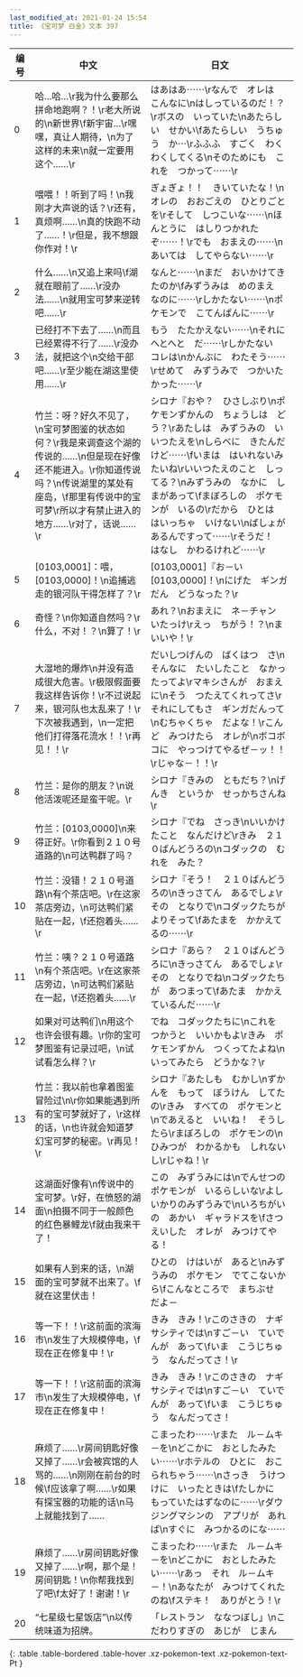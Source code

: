 ```yaml
---
last_modified_at: 2021-01-24 15:54
title: 《宝可梦 白金》文本 397
---
```

| 编号 | 中文 | 日文 |
| ---- | ---- | ---- |
| 0 | 哈…哈…\r我为什么要那么拼命地跑啊？！\r老大所说的\n新世界\f新宇宙…\r嘿嘿，真让人期待，\n为了这样的未来\n就一定要用这个……\r | はあはあ⋯⋯\rなんで　オレは　こんなに\nはしっているのだ！？\rボスの　いっていた\nあたらしい　せかい\fあたらしい　うちゅう　か⋯\rふふふ　すごく　わくわくしてくる\nそのためにも　これを　つかって⋯⋯\r |
| 1 | 喂喂！！听到了吗！\n我刚才大声说的话？\r还有，真烦啊……\n真的快跑不动了……！\r但是，我不想跟你作对！\r | ぎょぎょ！！　きいていたな！\nオレの　おおごえの　ひとりごとを\rそして　しつこいな⋯⋯\nほんとうに　はしりつかれたぞ⋯⋯！\rでも　おまえの⋯⋯\nあいては　してやらない⋯⋯\r |
| 2 | 什么……\n又追上来吗\f湖就在眼前了……\r没办法……\n就用宝可梦来逆转吧……\r | なんと⋯⋯\nまだ　おいかけてきたのか\fみずうみは　めのまえ　なのに⋯⋯\rしかたない⋯⋯\nポケモンで　こてんぱんに⋯⋯\r |
| 3 | 已经打不下去了……\n而且已经累得不行了……\r没办法，就把这个\n交给干部吧……\r至少能在湖这里使用……\r | もう　たたかえない⋯⋯\nそれに　へとへと　だ⋯⋯\rしかたない　コレは\nかんぶに　わたそう⋯⋯\rせめて　みずうみで　つかいたかった⋯⋯\r |
| 4 | 竹兰：呀？好久不见了，\n宝可梦图鉴的状态如何？\r我是来调查这个湖的传说的……\n但是现在好像还不能进入。\r你知道传说吗？\n传说湖里的某处有座岛，\f那里有传说中的宝可梦\r所以才有禁止进入的地方……\r对了，话说……\r | シロナ『おや？　ひさしぶり\nポケモンずかんの　ちょうしは　どう？\rあたしは　みずうみの　いいつたえを\nしらべに　きたんだけど⋯⋯\fいまは　はいれないみたいね\rいいつたえのこと　しってる？\nみずうみの　なかに　しまがあって\fまぼろしの　ポケモンが　いるの\rだから　ひとは　はいっちゃ　いけない\nばしょが　あるんですって⋯⋯\rそうだ！　はなし　かわるけれど⋯⋯\r |
| 5 | [0103,0001]：喂，[0103,0000]！\n追捕逃走的银河队干得怎样了？\r | [0103,0001]『お－い　[0103,0000]！\nにげた　ギンガだん　どうなった？\r |
| 6 | 奇怪？\n你知道自然吗？\r什么，不对！？\n算了！\r | あれ？\nおまえに　ネ－チャン　いたっけ\rえっ　ちがう！？\nま　いいや！\r |
| 7 | 大湿地的爆炸\n并没有造成很大危害。\r极限假面要我这样告诉你！\r不过说起来，银河队也太乱来了！\r下次被我遇到，\n一定把他们打得落花流水！！\r再见！！\r | だいしつげんの　ばくはつ　さ\nそんなに　たいしたこと　なかったってよ\rマキシさんが　おまえに\nそう　つたえてくれってさ\rそれにしてもさ　ギンガだんって\nむちゃくちゃ　だよな！\rこんど　みつけたら　オレが\nボコボコに　やっつけてやるぜ－ッ！！\rじゃな－！！\r |
| 8 | 竹兰：是你的朋友？\n说他活泼呢还是蛮干呢。\r | シロナ『きみの　ともだち？\nげんき　というか　せっかちさんね\r |
| 9 | 竹兰：[0103,0000]\n来得正好。\r你看到２１０号道路的\n可达鸭群了吗？ | シロナ『でね　さっき\nいいかけたこと　なんだけど\rきみ　２１０ばんどうろの\nコダックの　むれを　みた？ |
| 10 | 竹兰：没错！２１０号道路\n有个茶店吧。\r在这家茶店旁边，\n可达鸭们紧贴在一起，\f还抱着头……\r | シロナ『そう！　２１０ばんどうろの\nきっさてん　あるでしょ\rその　となりで\nコダックたちが　よりそって\fあたまを　かかえてるの⋯⋯\r |
| 11 | 竹兰：咦？２１０号道路\n有个茶店吧。\r在这家茶店旁边，\n可达鸭们紧贴在一起，\f还抱着头……\r | シロナ『あら？　２１０ばんどうろに\nきっさてん　あるでしょ\rその　となりでね\nコダックたちが　あつまって\fあたま　かかえているんだ⋯⋯\r |
| 12 | 如果对可达鸭们\n用这个也许会很有趣。\r你的宝可梦图鉴有记录过吧，\n试试看怎么样？\r | でね　コダックたちに\nこれを　つかうと　いいかもよ\rきみ　ポケモンずかん　つくってたよね\nいってみたら　どうかな？\r |
| 13 | 竹兰：我以前也拿着图鉴冒险过\n\r你如果能遇到所有的宝可梦就好了，\r这样的话，\n也许就会知道梦幻宝可梦的秘密。\r再见！\r | シロナ『あたしも　むかし\nずかんを　もって　ぼうけん　してたの\rきみ　すべての　ポケモンと\nであえると　いいね！　そうしたら\rまぼろしの　ポケモンの\nひみつが　わかるかも　しれないし\rじゃね！\r |
| 14 | 这湖面好像有\n传说中的宝可梦。\r好，在愤怒的湖面\n拍摄不同于一般颜色的红色暴鲤龙\f就由我来干了！ | この　みずうみには\nでんせつの　ポケモンが　いるらしいな\rよし　いかりのみずうみで\nいろちがいの　あかい　ギャラドスを\fさつえいした　オレが　みつけてやる！ |
| 15 | 如果有人到来的话，\n湖面的宝可梦就不出来了。\f就在这里伏击！ | ひとの　けはいが　あると\nみずうみの　ポケモン　でてこないから\fこんなところで　まちぶせ　だよ－ |
| 16 | 等一下！！\r这前面的滨海市\n发生了大规模停电，\f现在正在修复中！\r | きみ　きみ！\rこのさきの　ナギサシティでは\nすご－い　ていでんが　あって\fいま　こうじちゅう　なんだってさ！\r |
| 17 | 等一下！！\r这前面的滨海市\n发生了大规模停电，\f现在正在修复中！ | きみ　きみ！\rこのさきの　ナギサシティでは\nすご－い　ていでんが　あって\fいま　こうじちゅう　なんだってさ！ |
| 18 | 麻烦了……\r房间钥匙好像又掉了……\r会被宾馆的人骂的……\n刚刚在前台的时候\f应该拿了啊……\r如果有探宝器的功能的话\n马上就能找到了…… | こまったわ⋯⋯\rまた　ル－ムキ－を\nどこかに　おとしたみたい⋯⋯\rホテルの　ひとに　おこられちゃう⋯⋯\nさっき　うけつけに　いったときは\fたしかに　もっていたはずなのに⋯⋯\rダウジングマシンの　アプリが　あれば\nすぐに　みつかるのにな⋯⋯ |
| 19 | 麻烦了……\r房间钥匙好像又掉了……\r啊，那个是！房间钥匙！\n你帮我找到了吧\f太好了！谢谢！\r | こまったわ⋯⋯\rまた　ル－ムキ－を\nどこかに　おとしたみたい⋯⋯\rあっ　それ　ル－ムキ－！\nあなたが　みつけてくれたのね\fステキ！　ありがとう！\r |
| 20 | “七星级七星饭店”\n以传统味道为招牌。 | 「レストラン　ななつぼし」\nこだわりすぎの　あじが　じまん |
{: .table .table-bordered .table-hover .xz-pokemon-text .xz-pokemon-text-Pt }